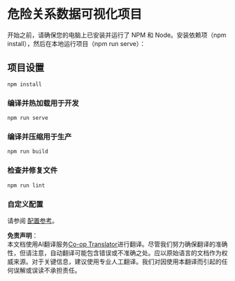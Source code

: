 <!--
CO_OP_TRANSLATOR_METADATA:
{
  "original_hash": "5c51a54dd89075a7a362890117b7ed9e",
  "translation_date": "2025-08-24T13:35:25+00:00",
  "source_file": "3-Data-Visualization/13-meaningful-visualizations/starter/README.md",
  "language_code": "zh"
}
-->
# 危险关系数据可视化项目

开始之前，请确保您的电脑上已安装并运行了 NPM 和 Node。安装依赖项（npm install），然后在本地运行项目（npm run serve）：

## 项目设置
```
npm install
```

### 编译并热加载用于开发
```
npm run serve
```

### 编译并压缩用于生产
```
npm run build
```

### 检查并修复文件
```
npm run lint
```

### 自定义配置
请参阅 [配置参考](https://cli.vuejs.org/config/)。

**免责声明**：  
本文档使用AI翻译服务[Co-op Translator](https://github.com/Azure/co-op-translator)进行翻译。尽管我们努力确保翻译的准确性，但请注意，自动翻译可能包含错误或不准确之处。应以原始语言的文档作为权威来源。对于关键信息，建议使用专业人工翻译。我们对因使用本翻译而引起的任何误解或误读不承担责任。